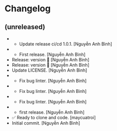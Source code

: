 Changelog
=========


(unreleased)
------------
- - Update release ci/cd 1.0.1. [Nguyễn Anh Bình]
- - First release. [Nguyễn Anh Bình]
- Release: version  🚀 [Nguyễn Anh Bình]
- Release: version  🚀 [Nguyễn Anh Bình]
- Update LICENSE. [Nguyễn Anh Bình]
- - Fix bug linter. [Nguyễn Anh Bình]
- - Fix bug linter. [Nguyễn Anh Bình]
- - Fix bug linter. [Nguyễn Anh Bình]
- - first release. [Nguyễn Anh Bình]
- ✅ Ready to clone and code. [maycuatroi]
- Initial commit. [Nguyễn Anh Bình]


